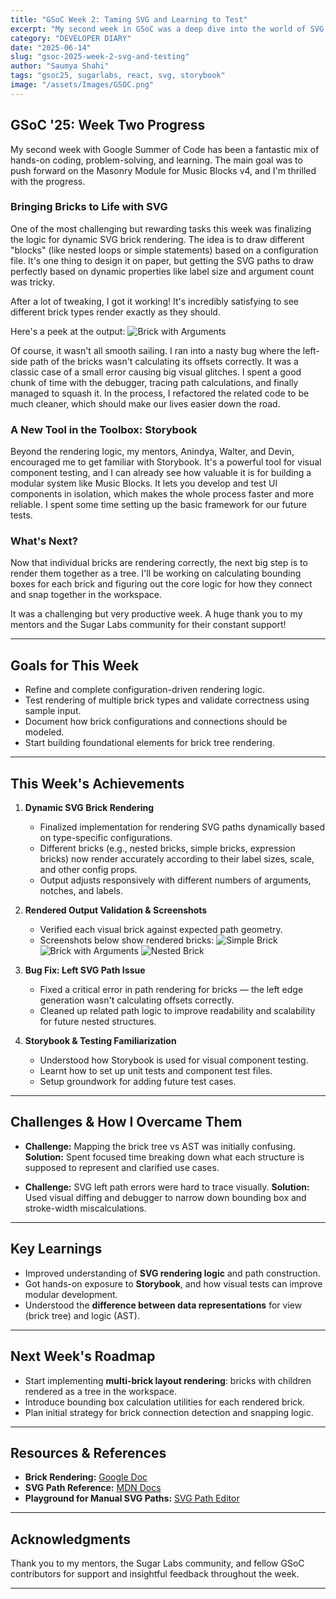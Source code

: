 ```yaml
---
title: "GSoC Week 2: Taming SVG and Learning to Test"
excerpt: "My second week in GSoC was a deep dive into the world of SVG path generation and visual testing with Storybook. I finally got dynamic bricks rendering correctly and learned a ton about how to build more robust components."
category: "DEVELOPER DIARY"
date: "2025-06-14"
slug: "gsoc-2025-week-2-svg-and-testing"
author: "Saumya Shahi"
tags: "gsoc25, sugarlabs, react, svg, storybook"
image: "/assets/Images/GSOC.png"
---
```


## GSoC '25: Week Two Progress

My second week with Google Summer of Code has been a fantastic mix of hands-on coding, problem-solving, and learning. The main goal was to push forward on the Masonry Module for Music Blocks v4, and I'm thrilled with the progress.

### Bringing Bricks to Life with SVG

One of the most challenging but rewarding tasks this week was finalizing the logic for dynamic SVG brick rendering. The idea is to draw different "blocks" (like nested loops or simple statements) based on a configuration file. It's one thing to design it on paper, but getting the SVG paths to draw perfectly based on dynamic properties like label size and argument count was tricky.

After a lot of tweaking, I got it working! It's incredibly satisfying to see different brick types render exactly as they should.

Here's a peek at the output:
![Brick with Arguments](/assets/Images/expression-bricks.png)

Of course, it wasn't all smooth sailing. I ran into a nasty bug where the left-side path of the bricks wasn't calculating its offsets correctly. It was a classic case of a small error causing big visual glitches. I spent a good chunk of time with the debugger, tracing path calculations, and finally managed to squash it. In the process, I refactored the related code to be much cleaner, which should make our lives easier down the road.

### A New Tool in the Toolbox: Storybook

Beyond the rendering logic, my mentors, Anindya, Walter, and Devin, encouraged me to get familiar with Storybook. It's a powerful tool for visual component testing, and I can already see how valuable it is for building a modular system like Music Blocks. It lets you develop and test UI components in isolation, which makes the whole process faster and more reliable. I spent some time setting up the basic framework for our future tests.

### What's Next?

Now that individual bricks are rendering correctly, the next big step is to render them together as a tree. I'll be working on calculating bounding boxes for each brick and figuring out the core logic for how they connect and snap together in the workspace.

It was a challenging but very productive week. A huge thank you to my mentors and the Sugar Labs community for their constant support!

---

## Goals for This Week

- Refine and complete configuration-driven rendering logic.
- Test rendering of multiple brick types and validate correctness using sample input.
- Document how brick configurations and connections should be modeled.
- Start building foundational elements for brick tree rendering.

---

## This Week's Achievements

1. **Dynamic SVG Brick Rendering**  
   - Finalized implementation for rendering SVG paths dynamically based on type-specific configurations.  
   - Different bricks (e.g., nested bricks, simple bricks, expression bricks) now render accurately according to their label sizes, scale, and other config props.  
   - Output adjusts responsively with different numbers of arguments, notches, and labels.

2. **Rendered Output Validation & Screenshots**  
   - Verified each visual brick against expected path geometry.  
   - Screenshots below show rendered bricks:
        ![Simple Brick](/assets/Images/simple-bricks.png)
        ![Brick with Arguments](/assets/Images/expression-bricks.png)
        ![Nested Brick](/assets/Images/nested-bricks.png)

2. **Bug Fix: Left SVG Path Issue**

   * Fixed a critical error in path rendering for bricks — the left edge generation wasn't calculating offsets correctly.
   * Cleaned up related path logic to improve readability and scalability for future nested structures.

3. **Storybook & Testing Familiarization**

   * Understood how Storybook is used for visual component testing.
   * Learnt how to set up unit tests and component test files.
   * Setup groundwork for adding future test cases.

---

## Challenges & How I Overcame Them

- **Challenge:** Mapping the brick tree vs AST was initially confusing.
**Solution:** Spent focused time breaking down what each structure is supposed to represent and clarified use cases.

- **Challenge:** SVG left path errors were hard to trace visually.
**Solution:** Used visual diffing and debugger to narrow down bounding box and stroke-width miscalculations.

---

## Key Learnings

- Improved understanding of **SVG rendering logic** and path construction.
- Got hands-on exposure to **Storybook**, and how visual tests can improve modular development.
- Understood the **difference between data representations** for view (brick tree) and logic (AST).


---

## Next Week's Roadmap

- Start implementing **multi-brick layout rendering**: bricks with children rendered as a tree in the workspace.
- Introduce bounding box calculation utilities for each rendered brick.
- Plan initial strategy for brick connection detection and snapping logic.

---

## Resources & References

- **Brick Rendering:** [Google Doc](https://docs.google.com/document/d/1UJXh3734S138BoTsGulzeTlZXstyvWd6syJK2eclMKI/edit?tab=t.dxoea5urpxyl#heading=h.wa29sjgrasfn)
- **SVG Path Reference:** [MDN Docs](https://developer.mozilla.org/en-US/docs/Web/SVG/Tutorial/Paths)
- **Playground for Manual SVG Paths:** [SVG Path Editor](https://yqnn.github.io/svg-path-editor/)

---

## Acknowledgments

Thank you to my mentors, the Sugar Labs community, and fellow GSoC contributors for support and insightful feedback throughout the week.

--- 